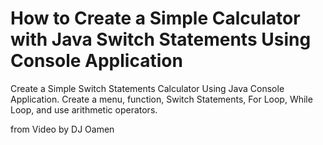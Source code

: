 # How to Create a Simple Calculator with Java Switch Statements Using Console Application

Create a Simple Switch Statements Calculator Using Java Console Application. Create a menu, function, Switch Statements, For Loop, While Loop, and use arithmetic operators.

from Video by DJ Oamen
